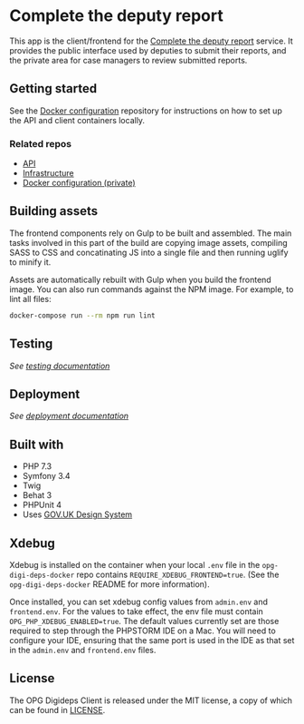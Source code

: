 # Complete the deputy report

This app is the client/frontend for the [Complete the deputy report][service] service. It provides the public interface used by deputies to submit their reports, and the private area for case managers to review submitted reports.

## Getting started

See the [Docker configuration][repo-docker] repository for instructions on how to set up the API and client containers locally.

### Related repos

- [API][repo-api]
- [Infrastructure][repo-infra]
- [Docker configuration (private)][repo-docker]

## Building assets

The frontend components rely on Gulp to be built and assembled. The main tasks involved in this part of the build are copying image assets, compiling SASS to CSS and concatinating JS into a single file and then running uglify to minify it.

Assets are automatically rebuilt with Gulp when you build the frontend image. You can also run commands against the NPM image. For example, to lint all files:

```sh
docker-compose run --rm npm run lint
```

## Testing

_See [testing documentation](docs/TESTING.md)_

## Deployment

_See [deployment documentation](docs/RELEASE_PROCEDURE.md)_

## Built with

- PHP 7.3
- Symfony 3.4
- Twig
- Behat 3
- PHPUnit 4
- Uses [GOV.UK Design System](https://design-system.service.gov.uk/)

## Xdebug

Xdebug is installed on the container when your local `.env` file in the `opg-digi-deps-docker` repo contains `REQUIRE_XDEBUG_FRONTEND=true`. (See the `opg-digi-deps-docker` README for more information).

Once installed, you can set xdebug config values from `admin.env` and `frontend.env`. For the values to take effect, the env file must contain `OPG_PHP_XDEBUG_ENABLED=true`. The default values currently set are those required to step through the PHPSTORM IDE on a Mac. You will need to configure your IDE, ensuring that the same port is used in the IDE as that set in the `admin.env` and `frontend.env` files.

## License

The OPG Digideps Client is released under the MIT license, a copy of which can be found in [LICENSE](LICENSE).

[repo-api]: https://github.com/ministryofjustice/opg-digi-deps-api
[repo-infra]: https://github.com/ministryofjustice/digideps-infrastructure
[repo-docker]: https://github.com/ministryofjustice/opg-digi-deps-docker
[service]: https://complete-deputy-report.service.gov.uk/
